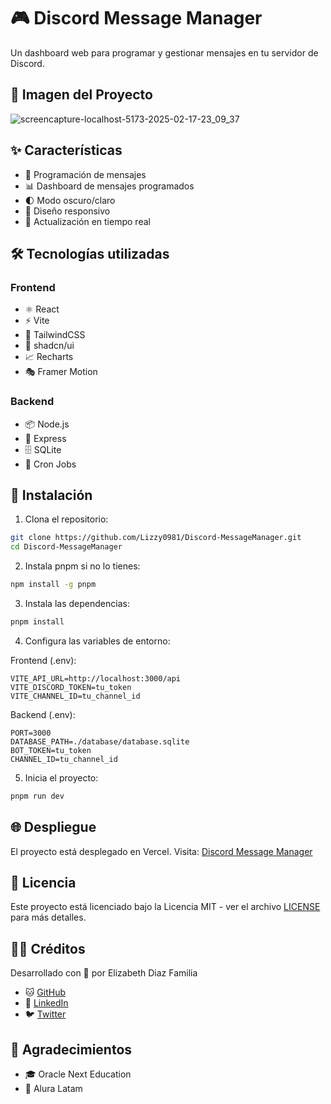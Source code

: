 # 🎮 Discord Message Manager

Un dashboard web para programar y gestionar mensajes en tu servidor de Discord.

## 📸 Imagen del Proyecto

![screencapture-localhost-5173-2025-02-17-23_09_37](https://github.com/user-attachments/assets/0d836f12-bd83-45b0-9fa3-3612c3db1094)




## ✨ Características

- 📝 Programación de mensajes
- 📊 Dashboard de mensajes programados
- 🌓 Modo oscuro/claro
- 📱 Diseño responsivo
- 🔄 Actualización en tiempo real

## 🛠️ Tecnologías utilizadas

### Frontend
- ⚛️ React
- ⚡ Vite
- 🎨 TailwindCSS
- 🎯 shadcn/ui
- 📈 Recharts
- 🎭 Framer Motion

### Backend
- 📦 Node.js
- 🚂 Express
- 🗄️ SQLite
- 🔄 Cron Jobs

## 🚀 Instalación

1. Clona el repositorio:
```bash
git clone https://github.com/Lizzy0981/Discord-MessageManager.git
cd Discord-MessageManager
```

2. Instala pnpm si no lo tienes:
```bash
npm install -g pnpm
```

3. Instala las dependencias:
```bash
pnpm install
```

4. Configura las variables de entorno:

Frontend (.env):
```env
VITE_API_URL=http://localhost:3000/api
VITE_DISCORD_TOKEN=tu_token
VITE_CHANNEL_ID=tu_channel_id
```

Backend (.env):
```env
PORT=3000
DATABASE_PATH=./database/database.sqlite
BOT_TOKEN=tu_token
CHANNEL_ID=tu_channel_id
```

5. Inicia el proyecto:
```bash
pnpm run dev
```

## 🌐 Despliegue

El proyecto está desplegado en Vercel. Visita: [Discord Message Manager](https://discord-message-manager-frontend.vercel.app/)

## 📄 Licencia

Este proyecto está licenciado bajo la Licencia MIT - ver el archivo [LICENSE](LICENSE) para más detalles.

## 👩‍💻 Créditos

Desarrollado con 💜 por Elizabeth Diaz Familia
- 🐱 [GitHub](https://github.com/Lizzy0981)
- 💼 [LinkedIn](https://linkedin.com/in/eli-familia/)
- 🐦 [Twitter](https://twitter.com/Lizzyfamilia)
  
## 🙏 Agradecimientos

- 🎓 Oracle Next Education
- 🚀 Alura Latam
